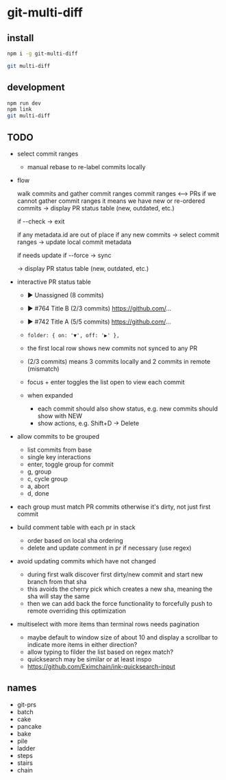 # git-multi-diff

## install

```bash
npm i -g git-multi-diff

git multi-diff
```

## development

```bash
npm run dev
npm link
git multi-diff
```


## TODO

- select commit ranges

  - manual rebase to re-label commits locally

- flow

  walk commits and gather commit ranges
  commit ranges <--> PRs
  if we cannot gather commit ranges it means we have new or re-ordered commits
  -> display PR status table (new, outdated, etc.)

  if --check
    -> exit

  if any metadata.id are out of place
  if any new commits
    -> select commit ranges
    -> update local commit metadata

  if needs update
  if --force
    -> sync

  -> display PR status table (new, outdated, etc.)


- interactive PR status table
  - ▶ Unassigned (8 commits)
  - ▶ #764 Title B (2/3 commits)  https://github.com/...
  - ▶ #742 Title A (5/5 commits)  https://github.com/...

  - `folder: { on: '▼', off: '▶' },`
  - the first local row shows new commits not synced to any PR
  - (2/3 commits) means 3 commits locally and 2 commits in remote (mismatch)
  - focus + enter toggles the list open to view each commit
  - when expanded
    - each commit should also show status, e.g. new commits should show with NEW
    - show actions, e.g. Shift+D -> Delete

- allow commits to be grouped
  - list commits from base
  - single key interactions
  - enter, toggle group for commit
  - g, group
  - c, cycle group
  - a, abort
  - d, done

- each group must match PR commits otherwise it's dirty, not just first commit

- build comment table with each pr in stack
  - order based on local sha ordering
  - delete and update comment in pr if necessary (use regex)

- avoid updating commits which have not changed
  - during first walk discover first dirty/new commit and start new branch from that sha
  - this avoids the cherry pick which creates a new sha, meaning the sha will stay the same
  - then we can add back the force functionality to forcefully push to remote overriding this optimization


- multiselect with more items than terminal rows needs pagination
  - maybe default to window size of about 10 and display a scrollbar to indicate more items in either direction?
  - allow typing to filder the list based on regex match?
  - quicksearch may be similar or at least inspo
  - https://github.com/Eximchain/ink-quicksearch-input

## names

- git-prs
- batch
- cake
- pancake
- bake
- pile
- ladder
- steps
- stairs
- chain
